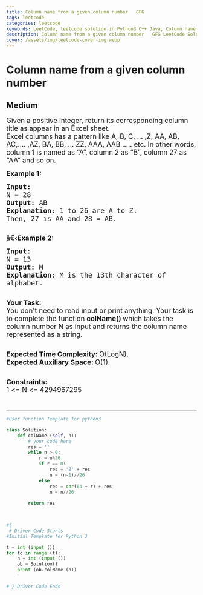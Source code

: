 ```yaml
---
title: Column name from a given column number   GFG
tags: leetcode
categories: leetcode
keywords: LeetCode, leetcode solution in Python3 C++ Java, Column name from a given column number - GFG solution
description: Column name from a given column number   GFG LeetCode Solution Explained
cover: /assets/img/leetcode-cover-img.webp
---
```



# Column name from a given column number
## Medium
<div class="problems_problem_content__Xm_eO"><p><span style="font-size:18px">Given a positive integer, return its corresponding column title as appear in an Excel sheet.<br>
Excel columns has a pattern like A, B, C, … ,Z, AA, AB, AC,…. ,AZ, BA, BB, … ZZ, AAA, AAB ….. etc. In other words, column 1 is named as “A”, column 2 as “B”, column 27 as “AA” and so on.</span></p>

<p><span style="font-size:18px"><strong>Example 1:</strong></span></p>

<pre><span style="font-size:18px"><strong>Input:</strong>
N = 28
<strong>Output:</strong> AB
<strong>Explanation</strong>: 1 to 26 are A to Z.
Then, 27 is AA and 28 = AB.
</span>
</pre>

<p><span style="font-size:18px">â€‹<strong>Example 2:</strong></span></p>

<pre><span style="font-size:18px"><strong>Input</strong>: 
N = 13
<strong>Output:</strong> M
<strong>Explanation</strong>: M is the 13th character of
alphabet.</span>
</pre>

<p><br>
<span style="font-size:18px"><strong>Your Task:</strong><br>
You don't need to read input or print anything. Your task is to complete the function&nbsp;<strong>colName()&nbsp;</strong>which takes the column number&nbsp;N as input and returns the column name represented as a string.</span><br>
&nbsp;</p>

<p><span style="font-size:18px"><strong>Expected Time Complexity:&nbsp;</strong>O(LogN).<br>
<strong>Expected Auxiliary Space:&nbsp;</strong>O(1).</span></p>

<p><br>
<span style="font-size:18px"><strong>Constraints:</strong><br>
1 &lt;= N &lt;= 4294967295</span></p>

<p>&nbsp;</p>
</div>

---




```python
#User function Template for python3

class Solution:
    def colName (self, n):
        # your code here
        res = ''
        while n > 0:
            r = n%26
            if r == 0: 
                res = 'Z' + res
                n = (n-1)//26
            else:
                res = chr(64 + r) + res
                n = n//26
        
        return res
        


#{ 
 # Driver Code Starts
#Initial Template for Python 3

t = int (input ())
for tc in range (t):
    n = int (input ())
    ob = Solution()
    print (ob.colName (n))
    

# } Driver Code Ends
```
